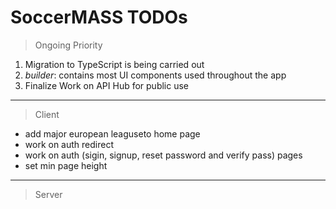 # SoccerMASS TODOs

> Ongoing Priority

1. Migration to TypeScript is being carried out
2. _builder_: contains most UI components used throughout the app
3. Finalize Work on API Hub for public use

---

> Client

- add major european leaguseto home page
- work on auth redirect
- work on auth (sigin, signup, reset password and verify pass) pages
- set min page height

---

> Server
